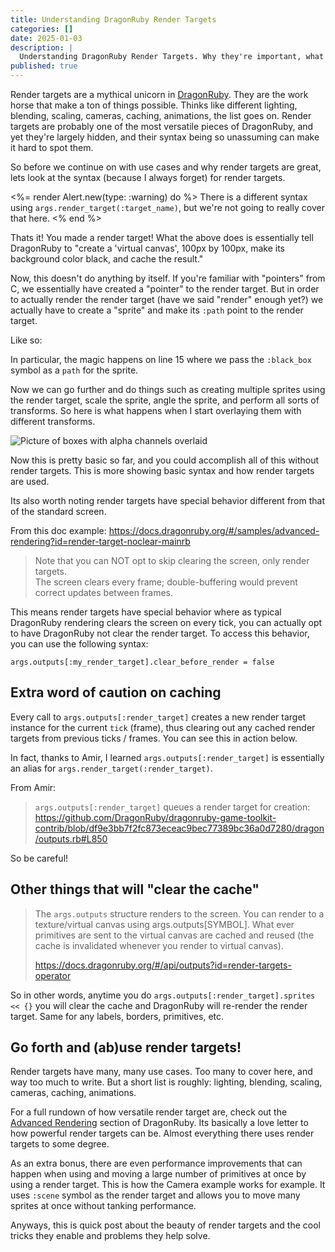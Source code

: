 ```yaml
---
title: Understanding DragonRuby Render Targets
categories: []
date: 2025-01-03
description: |
  Understanding DragonRuby Render Targets. Why they're important, what they do, what they are, and how they work.
published: true
---
```


Render targets are a mythical unicorn in [DragonRuby](https://dragonruby.org/). They are the work horse that make a ton of things possible. Thinks like different lighting, blending, scaling, cameras, caching, animations, the list goes on. Render targets are probably one of the most versatile pieces of DragonRuby, and yet they're largely hidden, and their syntax being so unassuming can make it hard to spot them.

So before we continue on with use cases and why render targets are great, lets look at the syntax (because I always forget) for render targets.

<%= render Alert.new(type: :warning) do %>
  There is a different syntax using `args.render_target(:target_name)`, but we're not going to really cover that here.
<% end %>

<light-code language="ruby">
  <script type="text/plain" slot="code">
def tick(args)
  args.outputs[:black_box].w = 100
  args.outputs[:black_box].h = 100
  args.outputs[:black_box].background_color = [0,0,0,64] # r: 0, b: 0, g: 0, a: 64 (alpha)
end
  </script>
</light-code>

Thats it! You made a render target! What the above does is essentially tell DragonRuby to "create a 'virtual canvas', 100px by 100px, make its background color black, and cache the result."

Now, this doesn't do anything by itself. If you're familiar with "pointers" from C, we essentially have created a "pointer" to the render target. But in order to actually render the render target (have we said "render" enough yet?) we actually have to create a "sprite" and make its `:path` point to the render target.

Like so:

<light-code language="ruby" highlight-lines="{15}" class="sl-theme-light" style="--syntax-highlight-bg: var(--sl-color-green-200);">
  <script type="text/plain" slot="code">
def tick(args)
  # Create the render target only on the first tick. Its then cached and used indefinitely.
  if Kernel.tick_count <= 0
    args.outputs[:black_box].w = 100
    args.outputs[:black_box].h = 100
    args.outputs[:black_box].background_color = [0,0,0,64] # r: 0, b: 0, g: 0, a: 64 (alpha)
  end

  # Turn the cached render target into a "sprite"
  render_target_sprite = {
    x: 100,
    y: 100,
    w: 100,
    h: 100,
    path: :black_box # This says "use the render target"
  }

  # Render the render target
  args.outputs.sprites << render_target_sprite
end
  </script>
</light-code>

In particular, the magic happens on line 15 where we pass the `:black_box` symbol as a `path` for the sprite.

Now we can go further and do things such as creating multiple sprites using the render target, scale the sprite, angle the sprite, and perform all sorts of transforms. So here is what happens when I start overlaying them with different transforms.

<light-code language="ruby">
  <script type="text/plain" slot="code">
def tick(args)
  # Create the render target only on the first tick. Its then cached and used indefinitely.
  if Kernel.tick_count <= 0
    args.outputs[:black_box].w = 100
    args.outputs[:black_box].h = 100
    args.outputs[:black_box].background_color = [0,0,0,64] # r: 0, b: 0, g: 0, a: 64 (alpha)
  end

  # Turn the cached render target into a "sprite"
  render_target_sprite = {
    x: 100,
    y: 100,
    w: 100,
    h: 100,
    path: :black_box,
  }

  # Create an angled version and overlay it.
  angled_render_target = render_target_sprite.merge({
    angle: 45,
    angle_anchor_x: 0.5,
    angle_anchor_y: 0.5
  })

  # Scale it up 2x and render it!
  scaled_render_target = render_target_sprite.merge({
    x: 400,
    y: 400,
    w: 200,
    h: 200,
  })

  # Render the render targets
  args.outputs.sprites << [render_target_sprite, angled_render_target, scaled_render_target]
end
  </script>
</light-code>

![Picture of boxes with alpha channels overlaid](/images/dragonruby-render-targets/alpha-boxes.png)

Now this is pretty basic so far, and you could accomplish all of this without render targets. This is more showing basic syntax and how render targets are used.

Its also worth noting render targets have special behavior different from that of the standard screen.

From this doc example: <https://docs.dragonruby.org/#/samples/advanced-rendering?id=render-target-noclear-mainrb>

> Note that you can NOT opt to skip clearing the screen, only render targets. <br>
> The screen clears every frame; double-buffering would prevent correct updates between frames.

This means render targets have special behavior where as typical DragonRuby rendering clears the screen on every tick, you can actually opt to have DragonRuby not clear the render target. To access this behavior, you can use the following syntax:

`args.outputs[:my_render_target].clear_before_render = false`

## Extra word of caution on caching

Every call to `args.outputs[:render_target]` creates a new render target instance for the current `tick` (frame), thus clearing out any cached render targets from previous ticks / frames. You can see this in action below.

<light-code language="ruby" highlight-lines="{10}" class="sl-theme-light" style="--syntax-highlight-bg: var(--sl-color-green-200);">
  <script type="text/plain" slot="code">
def tick(args)
  # Create the render target only on the first tick. Its then cached and used indefinitely.
  if Kernel.tick_count <= 0
    args.outputs[:black_box].w = 100
    args.outputs[:black_box].h = 100
    args.outputs[:black_box].background_color = [0,0,0,64] # r: 0, b: 0, g: 0, a: 64 (alpha)
  end

  # This causes the render target's cache to get cleared because its creating a new "render target" every tick.
  render_target = args.outputs[:black_box]

  args.outputs.sprites << { x: 100, y: 100, w: 100, h: 100, path: :black_box }
  # the black box will only appear in the first frame, and then be gone in all subsequent ticks because the cache was cleared.
end
  </script>
</light-code>

In fact, thanks to Amir, I learned `args.outputs[:render_target]` is essentially an alias for `args.render_target(:render_target)`.

From Amir:

> `args.outputs[:render_target]` queues a render target for creation: <https://github.com/DragonRuby/dragonruby-game-toolkit-contrib/blob/df9e3bb7f2fc873eceac9bec77389bc36a0d7280/dragon/outputs.rb#L850>

So be careful!

## Other things that will "clear the cache"

> The `args.outputs` structure renders to the screen. You can render to a texture/virtual canvas using args.outputs[SYMBOL]. What ever primitives are sent to the virtual canvas are cached and reused (the cache is invalidated whenever you render to virtual canvas).
>
> <https://docs.dragonruby.org/#/api/outputs?id=render-targets-operator>

So in other words, anytime you do `args.outputs[:render_target].sprites << {}` you will clear the cache and DragonRuby will re-render the render target. Same for any labels, borders, primitives, etc.

## Go forth and (ab)use render targets!

Render targets have many, many use cases. Too many to cover here, and way too much to write. But a short list is roughly: lighting, blending, scaling, cameras, caching, animations.

For a full rundown of how versatile render target are, check out the [Advanced Rendering](https://docs.dragonruby.org/#/samples/advanced-rendering) section of DragonRuby. Its basically a love letter to how powerful render targets can be. Almost everything there uses render targets to some degree.

As an extra bonus, there are even performance improvements that can happen when using and moving a large number of primitives at once by using a render target. This is how the Camera example works for example. It uses `:scene` symbol as the render target and allows you to move many sprites at once without tanking performance.

Anyways, this is quick post about the beauty of render targets and the cool tricks they enable and problems they help solve.
